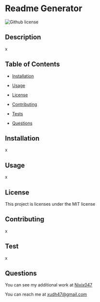 # Readme Generator

  ![Github license](https://img.shields.io/badge/license-MIT-blue.svg)

  ## Description

  x
  
  ## Table of Contents
  
  * [Installation](#installation)
  
  * [Usage](usage)

  * [License](#license)
  
  * [Contributing](contributing)

  * [Tests](test)

  * [Questions](questions)

  ## Installation

  x

  ## Usage

  x

  ## License
  This project is licenses under the MIT license

  ## Contributing

  x

  ## Test

  x

  ## Questions

  You can see my additional work at [Nivix047](https://github.com/Nivix047)

  You can reach me at xudh47@gmail.com

